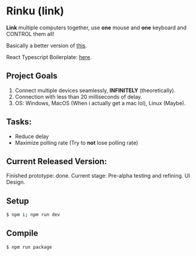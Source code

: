 # Rinku (link)

**Link** multiple computers together, use **one** mouse and **one** keyboard and CONTROL them all!

Basically a better version of [this](https://www.microsoft.com/en-us/download/details.aspx?id=35460).

React Typescript Boilerplate: [here](https://github.com/diego3g/electron-typescript-react).

## Project Goals

1. Connect multiple devices seamlessly, **INFINITELY** (theoretically).
2. Connection with less than 20 milliseconds of delay.
3. OS: Windows, MacOS (When i actually get a mac lol), Linux (Maybe).

## Tasks:

-   Reduce delay
-   Maximize polling rate (Try to **not** lose polling rate)

## Current Released Version:

Finished prototype: done.
Current stage: Pre-alpha testing and refining. UI Design.

## Setup

```bash
$ npm i; npm run dev
```

## Compile

```bash
$ npm run package
```
